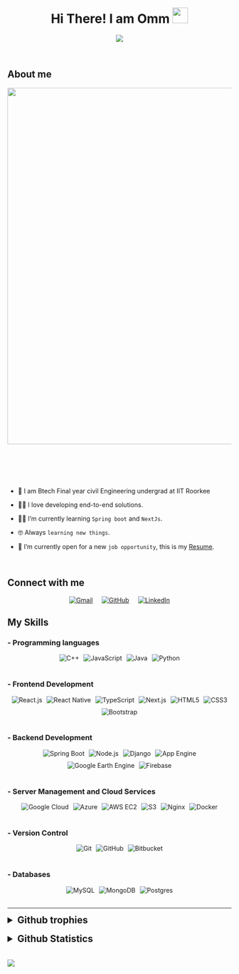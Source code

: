 <h1 align="center">Hi There!  I am Omm <img src="https://media.giphy.com/media/hvRJCLFzcasrR4ia7z/giphy.gif" width="35"></h1>
<p align="center">
<a href="https://github.com/DenverCoder1/readme-typing-svg">
  <img src="https://readme-typing-svg.herokuapp.com?font=Roboto&color=%2300FF00&size=30&center=true&vCenter=true&width=600&height=100&lines=Software+Developer+/+Backend+enthusiast;Full+Stack+developer+%40Swaryantra.com;Full+Stack+developer+%40Bhoomicam;Frontend+developer+%40Yogaflow;Full+Stack+developer+%40Aceacad">
</a>

</p>

<br>

## About me

<p  align = center>
<img src="https://user-images.githubusercontent.com/74038190/225813708-98b745f2-7d22-48cf-9150-083f1b00d6c9.gif" width="800">
</p>
<br><br>
<br><br>

- :school: I am Btech Final year civil Engineering undergrad at IIT Roorkee
- :technologist: I love developing end-to-end solutions.
- :student: I’m currently learning `Spring boot` and `NextJs`.
- :nerd_face: Always `learning new things`.
- :thinking: I’m currently open for a new `job opportunity`, this is my [Resume](https://drive.google.com/file/d/1PBpEmmPpLIU6aDjp3E36Uh-ZZtVzZRnD/view).

  <br>

## <h2 align=left> Connect with me </h2>

 <p align="center" style="display: flex; justify-content: center; gap: 20px;">
  <a href="mailto:ommanimeshmishra@gmail.com">
    <img src="https://img.shields.io/badge/Gmail-EA4335?style=for-the-badge&logo=gmail&logoColor=white" alt="Gmail"/>
  </a>
  <a href="https://github.com/Ommanimesh2">
    <img src="https://img.shields.io/badge/GitHub-181717?style=for-the-badge&logo=github&logoColor=white" alt="GitHub"/>
  </a>
  <a href="https://www.linkedin.com/in/omm-animesh-mishra-b81329236">
    <img src="https://img.shields.io/badge/LinkedIn-0077B5?style=for-the-badge&logo=linkedin&logoColor=white" alt="LinkedIn"/>
  </a>

</p>

## My Skills

### - Programming languages

<div style="display: flex; flex-wrap: wrap; justify-content: center; gap: 10px;">
  <img src="https://img.shields.io/badge/-C++-00599C?style=for-the-badge&logo=c%2B%2B&logoColor=white" alt="C++"/>
  <img src="https://img.shields.io/badge/-JavaScript-F7DF1E?style=for-the-badge&logo=javascript&logoColor=white" alt="JavaScript"/>
  <img src="https://img.shields.io/badge/-Java-007396?style=for-the-badge&logo=java&logoColor=white" alt="Java"/>
  <img src="https://img.shields.io/badge/-Python-3776AB?style=for-the-badge&logo=python&logoColor=white" alt="Python"/>
</div>
<br/>

### - Frontend Development

<div style="display: flex; flex-wrap: wrap; justify-content: center; gap: 10px;">
  <img src="https://img.shields.io/badge/-React.js-61DAFB?style=for-the-badge&logo=react&logoColor=white" alt="React.js"/>
  <img src="https://img.shields.io/badge/-React%20Native-61DAFB?style=for-the-badge&logo=react&logoColor=white" alt="React Native"/>
  <img src="https://img.shields.io/badge/-TypeScript-007ACC?style=for-the-badge&logo=typescript&logoColor=white" alt="TypeScript"/>
  <img src="https://img.shields.io/badge/-Next.js-000000?style=for-the-badge&logo=next.js&logoColor=white" alt="Next.js"/>
  <img src="https://img.shields.io/badge/-HTML5-E34F26?style=for-the-badge&logo=html5&logoColor=white" alt="HTML5"/>
  <img src="https://img.shields.io/badge/-CSS3-1572B6?style=for-the-badge&logo=css3&logoColor=white" alt="CSS3"/>
  <img src="https://img.shields.io/badge/-Bootstrap-7952B3?style=for-the-badge&logo=bootstrap&logoColor=white" alt="Bootstrap"/>
</div>
<br/>

### - Backend Development

<div style="display: flex; justify-content: center; flex-wrap: wrap; gap: 10px;">
  <img src="https://img.shields.io/badge/-Spring%20Boot-6DB33F?style=for-the-badge&logo=spring-boot&logoColor=white" alt="Spring Boot"/>
  <img src="https://img.shields.io/badge/-Node.js-339933?style=for-the-badge&logo=node.js&logoColor=white" alt="Node.js"/>
  <img src="https://img.shields.io/badge/-Django-092E20?style=for-the-badge&logo=django&logoColor=white" alt="Django"/>
  <img src="https://img.shields.io/badge/-App%20Engine-4285F4?style=for-the-badge&logo=google-app-engine&logoColor=white" alt="App Engine"/>
  <img src="https://img.shields.io/badge/-Google%20Earth%20Engine-34A853?style=for-the-badge&logo=google-earth&logoColor=white" alt="Google Earth Engine"/>
  <img src="https://img.shields.io/badge/-Firebase-FFCA28?style=for-the-badge&logo=firebase&logoColor=white" alt="Firebase"/>
</div>
<br/>

### - Server Management and Cloud Services

<div style="display: flex; justify-content: center; flex-wrap: wrap; gap: 10px;">
  <img src="https://img.shields.io/badge/-Google%20Cloud-4285F4?style=for-the-badge&logo=google-cloud&logoColor=white" alt="Google Cloud"/>
  <img src="https://img.shields.io/badge/-Azure-0078D4?style=for-the-badge&logo=microsoft-azure&logoColor=white" alt="Azure"/>
  <img src="https://img.shields.io/badge/-AWS%20EC2-232F3E?style=for-the-badge&logo=amazon-aws&logoColor=white" alt="AWS EC2"/>
  <img src="https://img.shields.io/badge/-S3-569A31?style=for-the-badge&logo=amazon-s3&logoColor=white" alt="S3"/>
  <img src="https://img.shields.io/badge/-Nginx-269539?style=for-the-badge&logo=nginx&logoColor=white" alt="Nginx"/>
  <img src="https://img.shields.io/badge/-Docker-2496ED?style=for-the-badge&logo=docker&logoColor=white" alt="Docker"/>
</div>
<br/>

### - Version Control

<div style="display: flex; justify-content: center; flex-wrap: wrap; gap: 10px;">
  <img src="https://img.shields.io/badge/-Git-F05032?style=for-the-badge&logo=git&logoColor=white" alt="Git"/>
  <img src="https://img.shields.io/badge/-GitHub-181717?style=for-the-badge&logo=github&logoColor=white" alt="GitHub"/>
  <img src="https://img.shields.io/badge/-Bitbucket-0052CC?style=for-the-badge&logo=bitbucket&logoColor=white" alt="Bitbucket"/>
</div>
<br/>

### - Databases

<div style="display: flex; justify-content: center; flex-wrap: wrap; gap: 10px;">
  <img src="https://img.shields.io/badge/-MySQL-4479A1?style=for-the-badge&logo=mysql&logoColor=white" alt="MySQL"/>
  <img src="https://img.shields.io/badge/-MongoDB-47A248?style=for-the-badge&logo=mongodb&logoColor=white" alt="MongoDB"/>
  <img src="https://img.shields.io/badge/-Postgres-336791?style=for-the-badge&logo=postgresql&logoColor=white" alt="Postgres"/>
</div>

<br>

---

<details>
  <summary style="font-size: 1.5em; cursor: pointer;">
    <strong>Github trophies</strong>
  </summary>
  <div style="text-align: center; margin: 20px; margin-top: 10px;">
    <img src="https://github-profile-trophy.vercel.app/?username=ommanimesh2" alt="ommanimesh2" style="max-width: 100%;"/>
  </div>
</details>
  <br/>

<details>

<summary style="font-size: 1.5em; cursor: pointer;">
    <strong>Github Statistics</strong>
  </summary>
  <br/>
  <div style="display: flex; justify-content: center; flex-wrap: wrap; gap: 10px;">
<p ><img align="left" src="https://github-readme-stats.vercel.app/api/top-langs?username=ommanimesh2&show_icons=true&locale=en&theme=transparent" alt="ommanimesh2" /></p>

<p>&nbsp;<img align="center" src="https://github-readme-stats.vercel.app/api?username=ommanimesh2&show_icons=true&locale=en&theme=transparent" alt="ommanimesh2" /></p>
</div>
</details>
  <br/>
  <br/>

<img src="https://github.com/Anmol-Baranwal/Cool-GIFs-For-GitHub/assets/74038190/d48893bd-0757-481c-8d7e-ba3e163feae7" />

<br><br>
